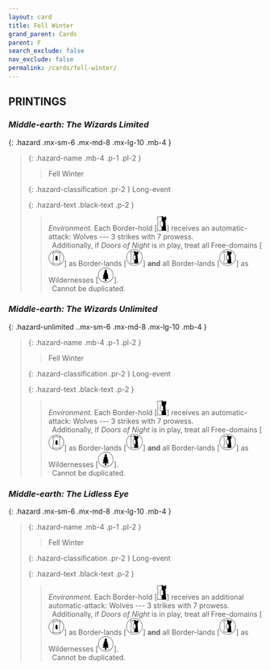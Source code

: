 ```yaml
---
layout: card
title: Fell Winter
grand_parent: Cards
parent: F
search_exclude: false
nav_exclude: false
permalink: /cards/fell-winter/
---
```


## PRINTINGS


### _Middle-earth: The Wizards Limited_

{: .hazard .mx-sm-6 .mx-md-8 .mx-lg-10 .mb-4 }
> {: .hazard-name .mb-4 .p-1 .pl-2 }
> > <div class="hazard-mp"></div>
> > <div class="card-name">Fell Winter</div>
>
> {: .hazard-classification .pr-2 }
> Long-event
>
> {: .hazard-text .black-text .p-2 }
> > _Environment._ Each Border-hold \[![](/assets/images/border-hold.svg)] receives an automatic-attack: Wolves --- 3 strikes with 7 prowess. <br>&ensp;Additionally, if _Doors of Night_ is in play, treat all Free-domains \[![](/assets/images/free-domain.svg)] as Border-lands \[![](/assets/images/border-land.svg)] **and** all Border-lands \[![](/assets/images/border-land.svg)] as Wildernesses \[![](/assets/images/wilderness.svg)]. <br>&ensp;Cannot be duplicated. 
>

### _Middle-earth: The Wizards Unlimited_

{: .hazard-unlimited ..mx-sm-6 .mx-md-8 .mx-lg-10 .mb-4 }
> {: .hazard-name .mb-4 .p-1 .pl-2 }
> > <div class="hazard-mp"></div>
> > <div class="card-name">Fell Winter</div>
>
> {: .hazard-classification .pr-2 }
> Long-event
>
> {: .hazard-text .black-text .p-2 }
> > _Environment._ Each Border-hold \[![](/assets/images/border-hold.svg)] receives an automatic-attack: Wolves --- 3 strikes with 7 prowess. <br>&ensp;Additionally, if _Doors of Night_ is in play, treat all Free-domains \[![](/assets/images/free-domain.svg)] as Border-lands \[![](/assets/images/border-land.svg)] **and** all Border-lands \[![](/assets/images/border-land.svg)] as Wildernesses \[![](/assets/images/wilderness.svg)]. <br>&ensp;Cannot be duplicated. 
>

### _Middle-earth: The Lidless Eye_

{: .hazard .mx-sm-6 .mx-md-8 .mx-lg-10 .mb-4 }
> {: .hazard-name .mb-4 .p-1 .pl-2 }
> > <div class="hazard-mp"></div>
> > <div class="card-name">Fell Winter</div>
>
> {: .hazard-classification .pr-2 }
> Long-event
>
> {: .hazard-text .black-text .p-2 }
> > _Environment._ Each Border-hold \[![](/assets/images/border-hold.svg)] receives an additional automatic-attack: Wolves --- 3 strikes with 7 prowess. <br>&ensp;Additionally, if _Doors of Night_ is in play, treat all Free-domains \[![](/assets/images/free-domain.svg)] as Border-lands \[![](/assets/images/border-land.svg)] **and** all Border-lands \[![](/assets/images/border-land.svg)] as Wildernesses \[![](/assets/images/wilderness.svg)]. <br>&ensp;Cannot be duplicated. 
>
